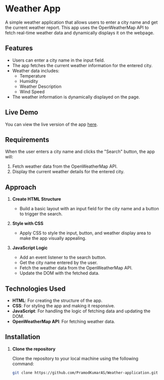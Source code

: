 # Weather App

A simple weather application that allows users to enter a city name and get the current weather report. This app uses the OpenWeatherMap API to fetch real-time weather data and dynamically displays it on the webpage.

## Features

- Users can enter a city name in the input field.
- The app fetches the current weather information for the entered city.
- Weather data includes:
  - Temperature
  - Humidity
  - Weather Description
  - Wind Speed
- The weather information is dynamically displayed on the page.

## Live Demo

You can view the live version of the app [here](https://pramodkumaras.github.io/Weather-application/).

## Requirements

When the user enters a city name and clicks the "Search" button, the app will:
1. Fetch weather data from the OpenWeatherMap API.
2. Display the current weather details for the entered city.

## Approach

1. **Create HTML Structure**
   - Build a basic layout with an input field for the city name and a button to trigger the search.
   
2. **Style with CSS**
   - Apply CSS to style the input, button, and weather display area to make the app visually appealing.

3. **JavaScript Logic**
   - Add an event listener to the search button.
   - Get the city name entered by the user.
   - Fetch the weather data from the OpenWeatherMap API.
   - Update the DOM with the fetched data.

## Technologies Used

- **HTML**: For creating the structure of the app.
- **CSS**: For styling the app and making it responsive.
- **JavaScript**: For handling the logic of fetching data and updating the DOM.
- **OpenWeatherMap API**: For fetching weather data.

## Installation

1. **Clone the repository**

   Clone the repository to your local machine using the following command:

   ```bash
   git clone https://github.com/PramodKumarAS/Weather-application.git
